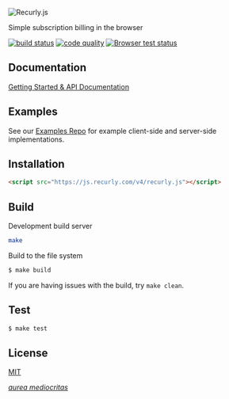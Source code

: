 ![Recurly.js](http://i.imgur.com/7s94rRK.png "Recurly.js")

Simple subscription billing in the browser

[![build status][travis-image]][travis-url]
[![code quality][climate-image]][climate-url]
[![Browser test status][sauce-image]][sauce-url]

## Documentation

[Getting Started & API Documentation][docs]

## Examples

See our [Examples Repo][examples] for example client-side and server-side
implementations.

## Installation

```html
<script src="https://js.recurly.com/v4/recurly.js"></script>
```

## Build
Development build server
```bash
make
```
Build to the file system
```bash
$ make build
```

If you are having issues with the build, try `make clean`.

## Test
```bash
$ make test
```

## License

[MIT][license]

[*aurea mediocritas*][aristotle]

[travis-url]: https://travis-ci.org/recurly/recurly-js/builds
[travis-image]: https://img.shields.io/travis/recurly/recurly-js/master.svg?style=flat-square
[climate-url]: https://codeclimate.com/github/recurly/recurly-js
[climate-image]: http://img.shields.io/codeclimate/github/recurly/recurly-js.svg?style=flat-square
[sauce-url]: https://saucelabs.com/u/recurly-js
[sauce-image]: https://badges.herokuapp.com/sauce/recurly-js?logos=none

[docs]: https://docs.recurly.com/js
[examples]: https://github.com/recurly/recurly-js-examples
[component]: http://github.com/component/component
[license]: LICENSE.md
[aristotle]: https://en.wikipedia.org/wiki/Golden_mean_(philosophy)
